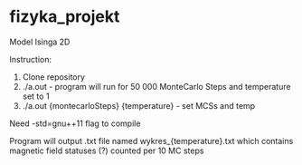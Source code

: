 # fizyka_projekt
Model Isinga 2D

Instruction:
 1. Clone repository 
 2. ./a.out - program will run for 50 000 MonteCarlo Steps and temperature set to 1
 3. ./a.out {montecarloSteps} {temperature} - set MCSs and temp
 
 Need -std=gnu++11 flag to compile
 
 Program will output .txt file named wykres_{temperature}.txt which contains magnetic field statuses (?) counted per 10 MC steps
